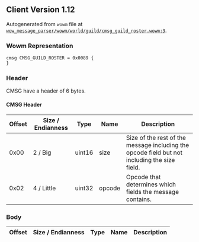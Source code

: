 ## Client Version 1.12

Autogenerated from `wowm` file at [`wow_message_parser/wowm/world/guild/cmsg_guild_roster.wowm:3`](https://github.com/gtker/wow_messages/tree/main/wow_message_parser/wowm/world/guild/cmsg_guild_roster.wowm#L3).

### Wowm Representation
```rust,ignore
cmsg CMSG_GUILD_ROSTER = 0x0089 {
}
```
### Header
CMSG have a header of 6 bytes.

#### CMSG Header
| Offset | Size / Endianness | Type   | Name   | Description |
| ------ | ----------------- | ------ | ------ | ----------- |
| 0x00   | 2 / Big           | uint16 | size   | Size of the rest of the message including the opcode field but not including the size field.|
| 0x02   | 4 / Little        | uint32 | opcode | Opcode that determines which fields the message contains.|
### Body
| Offset | Size / Endianness | Type | Name | Description |
| ------ | ----------------- | ---- | ---- | ----------- |
